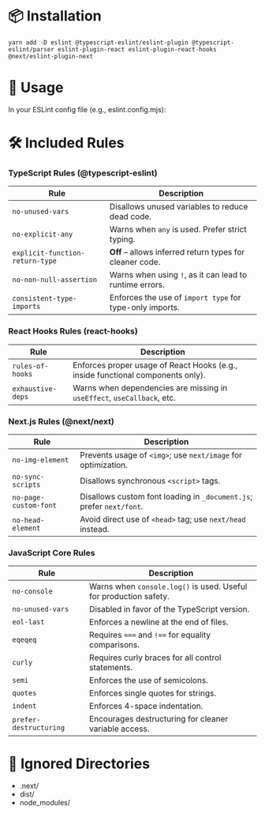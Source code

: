 # 📦 Installation
```
yarn add -D eslint @typescript-eslint/eslint-plugin @typescript-eslint/parser eslint-plugin-react eslint-plugin-react-hooks @next/eslint-plugin-next
```
# 🚀 Usage
In your ESLint config file (e.g., eslint.config.mjs):
# 🛠️ Included Rules

### TypeScript Rules (@typescript-eslint)
| Rule                            | Description                                              |
| ------------------------------- | -------------------------------------------------------- |
| `no-unused-vars`                | Disallows unused variables to reduce dead code.          |
| `no-explicit-any`               | Warns when `any` is used. Prefer strict typing.          |
| `explicit-function-return-type` | **Off** – allows inferred return types for cleaner code. |
| `no-non-null-assertion`         | Warns when using `!`, as it can lead to runtime errors.  |
| `consistent-type-imports`       | Enforces the use of `import type` for type-only imports. |

### React Hooks Rules (react-hooks)
| Rule              | Description                                                                     |
| ----------------- | ------------------------------------------------------------------------------- |
| `rules-of-hooks`  | Enforces proper usage of React Hooks (e.g., inside functional components only). |
| `exhaustive-deps` | Warns when dependencies are missing in `useEffect`, `useCallback`, etc.         |

### Next.js Rules (@next/next)
| Rule                  | Description                                                          |
| --------------------- | -------------------------------------------------------------------- |
| `no-img-element`      | Prevents usage of `<img>`; use `next/image` for optimization.        |
| `no-sync-scripts`     | Disallows synchronous `<script>` tags.                               |
| `no-page-custom-font` | Disallows custom font loading in `_document.js`; prefer `next/font`. |
| `no-head-element`     | Avoid direct use of `<head>` tag; use `next/head` instead.           |

### JavaScript Core Rules
| Rule                   | Description                                                       |
| ---------------------- | ----------------------------------------------------------------- |
| `no-console`           | Warns when `console.log()` is used. Useful for production safety. |
| `no-unused-vars`       | Disabled in favor of the TypeScript version.                      |
| `eol-last`             | Enforces a newline at the end of files.                           |
| `eqeqeq`               | Requires `===` and `!==` for equality comparisons.                |
| `curly`                | Requires curly braces for all control statements.                 |
| `semi`                 | Enforces the use of semicolons.                                   |
| `quotes`               | Enforces single quotes for strings.                               |
| `indent`               | Enforces 4-space indentation.                                     |
| `prefer-destructuring` | Encourages destructuring for cleaner variable access.             |

# 📁 Ignored Directories
- .next/
- dist/
- node_modules/

